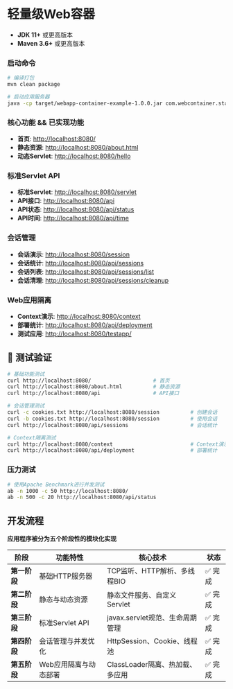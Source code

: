 # 轻量级Web容器

- **JDK 11+** 或更高版本
- **Maven 3.6+** 或更高版本

### 启动命令

```bash
# 编译打包
mvn clean package

# 启动应用服务器
java -cp target/webapp-container-example-1.0.0.jar com.webcontainer.stage5.MultiWebAppServer
```

### 核心功能 && 已实现功能

- **首页**: <http://localhost:8080/>
- **静态资源**: <http://localhost:8080/about.html>
- **动态Servlet**: <http://localhost:8080/hello>

### 标准Servlet API

- **标准Servlet**: <http://localhost:8080/servlet>
- **API接口**: <http://localhost:8080/api>
- **API状态**: <http://localhost:8080/api/status>
- **API时间**: <http://localhost:8080/api/time>

### 会话管理

- **会话演示**: <http://localhost:8080/session>
- **会话统计**: <http://localhost:8080/api/sessions>
- **会话列表**: <http://localhost:8080/api/sessions/list>
- **会话清理**: <http://localhost:8080/api/sessions/cleanup>

### Web应用隔离

- **Context演示**: <http://localhost:8080/context>
- **部署统计**: <http://localhost:8080/api/deployment>
- **测试应用**: <http://localhost:8080/testapp/>

## 🧪 测试验证

```bash
# 基础功能测试
curl http://localhost:8080/                    # 首页
curl http://localhost:8080/about.html          # 静态资源
curl http://localhost:8080/api                 # API接口

# 会话管理测试
curl -c cookies.txt http://localhost:8080/session          # 创建会话
curl -b cookies.txt http://localhost:8080/session          # 使用会话
curl http://localhost:8080/api/sessions                    # 会话统计

# Context隔离测试
curl http://localhost:8080/context                         # Context演示
curl http://localhost:8080/api/deployment                  # 部署统计
```

### 压力测试

```bash
# 使用Apache Benchmark进行并发测试
ab -n 1000 -c 50 http://localhost:8080/
ab -n 500 -c 20 http://localhost:8080/api/status
```

## 开发流程
**应用程序被分为五个阶段性的模块化实现**

| 阶段 | 功能特性 | 核心技术 | 状态 |
|-----|---------|---------|------|
| **第一阶段** | 基础HTTP服务器 | TCP监听、HTTP解析、多线程BIO | ✅ 完成 |
| **第二阶段** | 静态与动态资源 | 静态文件服务、自定义Servlet | ✅ 完成 |
| **第三阶段** | 标准Servlet API | javax.servlet规范、生命周期管理 | ✅ 完成 |
| **第四阶段** | 会话管理与并发优化 | HttpSession、Cookie、线程池 | ✅ 完成 |
| **第五阶段** | Web应用隔离与动态部署 | ClassLoader隔离、热加载、多应用 | ✅ 完成 |

